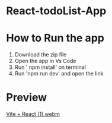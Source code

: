 # React-todoList-App


# How to Run the app
1. Download the zip file
2. Open the app in Vs Code
3. Run ' npm install' on terminal
4. Run 'npm run dev' and open the link 

# Preview
[Vite + React (1).webm](https://github.com/Doc-Hanzala/React-todo-list/assets/129552329/b00c174f-0aca-4c50-aafa-8bd15d2d9feb)

